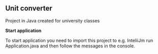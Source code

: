 ## Unit converter

Project in Java created for university classes

**Start application**

To start application you need to import this project to e.g. InteliiJm run Application.java 
and then follow the messages in the console.
